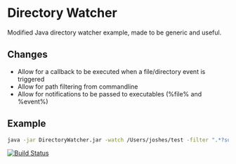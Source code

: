 Directory Watcher
=================

Modified Java directory watcher example, made to be generic and useful.

## Changes

- Allow for a callback to be executed when a file/directory event is triggered
- Allow for path filtering from commandline
- Allow for notifications to be passed to executables (%file% and %event%)

## Example
```sh
java -jar DirectoryWatcher.jar -watch /Users/joshes/test -filter ".*?sub_dir\/?.*?" -callback "echo '%event% - %file%'"
```

[![Build Status](https://travis-ci.org/joshes/directory-watcher.svg?branch=master)](https://travis-ci.org/joshes/directory-watcher)